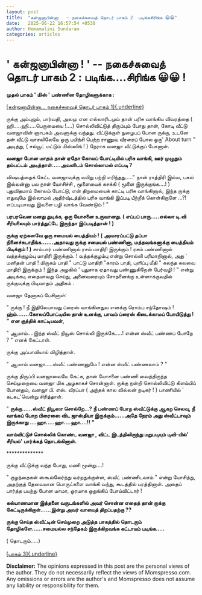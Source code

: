 ```yaml
---
layout: post
title:  "கன்ஜனாபின்னா   – நகைச்சுவைத் தொடர் பாகம் 2  படிங்கசிரிங்க 😀😀"
date:   2025-06-22 16:57:54 +0530
author: Hemamalini Sundaram
categories: articles
---
```


#  \' கன்ஜனாபின்னா ! \' -- நகைச்சுவைத் தொடர் பாகம் 2 : படிங்க\....சிரிங்க 😀😀 ! 

**முதல் பாகம் ' மிஸ் ' பண்ணின தோழிகளுக்காக :**

[[கன்ஜனாபின்னா\... நகைச்சுவைத் தொடர் பாகம்
1]{.underline}](https://tamil.momspresso.com/parenting/aa71bb9e323d44a5b589be0617593389/article/knnnjnnnaapinnnnnnaa-nkaiccuvait-tottrpttingk-ciringk-litwllgoblcs?utm_source=PCA_Whatsapp_Share&utm_medium=Share_Android)

ருக்கு அம்புஜம், பார்வதி, அலமு என எல்லாரிடமும் தான் பரிசு வாங்கிய விவரத்தை (
ஹி.....ஹி.....பெருமையை !....) சொல்லிவிட்டுத் திரும்பும் போது தான், கோடி வீட்டு
வனஜாவின் ஞாபகம் அவளுக்கு வந்தது. வீட்டுக்குள் நுழைபப் போன ருக்கு, உடனே தன் வீட்டு
வாசலிலேயே ஒரு பயிற்சி பெற்ற ராணுவ வீரரைப் போல ஒரு' About turn " அடித்து, (
சல்யூட் மட்டும் மிஸ்ஸிங் ! ) நேராக வனஜா வீட்டுக்குப் போனாள்.

**வனஜா போன மாதம் தான் ஏதோ கோலப் போட்டியில் பரிசு வாங்கி, ஊர் முழுதும் தம்பட்டம்
அடித்தாள்.....அவளிடம் சொல்லாமல் எப்படி ?**

விஷயத்தைக் கேட்ட வனஜாவுக்கு வயிறு பற்றி எரிந்தது\....." நான் ராத்திரி இல்ல, பகல்
இல்லன்னு பல நாள் யோசிச்சி , மூளையைக் கசக்கி ( மூளை இருக்குங்க....! ) புதுவிதமாய்
கோலம் போட்டு, என் திறமையைக் காட்டி பரிசு வாங்கினால், இந்த ருக்கு எதுவுமே இல்லாமல்
அதிர்ஷ்டத்தில் பரிசு வாங்கி இப்படி பீற்றீக் கொள்கிறாளே ...?! எப்படியாவது இவளை பழி
வாங்க வேண்டும் ! "

**பரபரவென மனது துடிக்க, ஒரு யோசனை உருவானது. ( எப்பப் பாரு.....எல்லா டி.வி
சீரியலையும் பார்த்துட்டே இருந்தா இப்படித்தான் ! )**

**ருக்கு ஏற்கனவே ஒரு சமையல் பைத்தியம் ! ( அவசரப்பட்டு தப்பா
நினைச்சுடாதீங்க.......அதாவது ருக்கு சமையல் பண்ணினா, மத்தவங்களுக்கு பைத்தியம்
பிடிக்கும் ! )** சாம்பார் பண்ணினால் ரசம் மாதிரி இருக்கும் ! ரசம் பண்ணினால்
வத்தக்குழம்பு மாதிரி இருக்கும். ! வத்தக்குழம்பு என்று சொல்லி பரிமாறினால், அது '
மனிதன் பாதி ! மிருகம் பாதி " பாட்டு மாதிரி "காரம் பாதி, புளிப்பு மீதி " கலந்த
கலவை மாதிரி இருக்கும் ! இந்த அழகில் ' புதுசாக ஏதாவது பண்ணுகிறேன் பேர்வழி ! "
என்று அடிக்கடி எதையாவது செய்து, அனைவரையும் சோதனைக்கு உள்ளாக்குவதில் ருக்குவுக்கு
பிடிவாதம் அதிகம் .

வனஜா தேனாகப் பேசினாள்:

" ருக்கு ! நீ இதிலேயாவது ப்ரைஸ் வாங்கினதுல எனக்கு ரொம்ப சந்தோஷம் !
**ஹ்ம்.......கோலப்போட்டியில தான் உனக்கு, பாவம் ப்ரைஸ் கிடைக்காமப் போயிடுத்து ! " என
குத்திக் காட்டியவள்,**

" ஆமாம்....இந்த ஸ்வீட் நியூஸ் சொல்லி இருக்கே.....! என்ன ஸ்வீட் பண்ணப் போறே ? " எனக்
கேட்டாள்.

ருக்கு அப்பாவியாய் விழித்தாள்.

" ஆமாம் வனஜா.....ஸ்வீட் பண்ணனுமே ! என்ன ஸ்வீட் பண்ணலாம் ? "

ருக்கு திருப்பி வனஜாவையே கேட்க, தான் யோசனை பண்ணி வைத்திருந்த செய்முறையை வனஜா மிக
அழகாகச் சொன்னாள். ருக்கு நன்றி சொல்லிவிட்டு கிளம்பிப் போனதும், வனஜா பி. எஸ். வீரப்பா
( அந்தக் கால வில்லன் நடிகர் ! ) பாணியில் ' கடகட'வென்று சிரித்தாள்.

" **ருக்கு......ஸ்வீட் நியூஸா சொல்றே...? நீ பண்ணப் போற ஸ்வீட்டுக்கு ஆகற செலவு, நீ
வாங்கப் போற பிரைஸை விட ஜாஸ்தியா இருக்கும்......அதே நேரம் அது ஸ்வீட்டாவும் இருக்காது
....ஹா.....ஹா....ஹா....!! "**

**வாய்விட்டுச் சொல்லிக் கொண்ட வனஜா , விட்ட இடத்திலிருந்து மறுபடியும் டிவி-யில்'
சீரியல்' பார்க்கத் தொடங்கினாள்.**

\*\*\*\*\*\*\*\*\*\*\*\*\*\*

ருக்கு வீட்டுக்கு வந்த போது, மணி மூன்று....!

" குழந்தைகள் ஸ்கூல்லேர்ந்து வர்றதுக்குள்ள, ஸ்வீட் பண்ணிடலாம் " என்று யோசித்து, அதற்குத்
தேவையான பொருட்களை வாங்கி வந்து, கூடத்தில் பரத்தினாள். அதைப் பார்த்த பயந்து போன
மாமா, ஓரமாக ஒதுங்கிப் போய்விட்டார் !

**கல்யாணமான இத்தனை வருடங்களில் அவர் சொன்ன எதைத் தான் ருக்கு
கேட்டிருக்கிறாள்......இன்று அவர் வாயைத் திறப்பதற்கு ??**

**ருக்கு செய்த ஸ்வீட்டின் செய்முறை அடுத்த பாகத்தில் தொடரும் தோழிகளே......சமையல்ல
சந்தேகம் இருக்கிறவங்க கட்டாயம் படிங்க.....**

( தொடரும்.....)\
\
[[பாகம்
3]{.underline}](https://www.momspresso.com/parenting/aa71bb9e323d44a5b589be0617593389/article/knnnjnnnaapinnnnnnaa-nkaiccuvait-tottr-paakm-3pttingk-ciringk-6aahjshnuj7t?utm_source=PCA_Whatsapp_Share&utm_medium=Share_Android)

**Disclaimer:** The opinions expressed in this post are the personal
views of the author. They do not necessarily reflect the views of
Momspresso.com. Any omissions or errors are the author\'s and Momspresso
does not assume any liability or responsibility for them.
